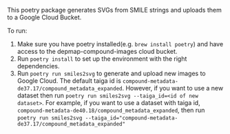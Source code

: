 This poetry package generates SVGs from SMILE strings and uploads them to a Google Cloud Bucket.

To run:

1. Make sure you have poetry installed(e.g. `brew install poetry`) and have access to the depmap-compound-images cloud bucket.
2. Run `poetry install` to set up the environment with the right dependencies.
3. Run `poetry run smiles2svg` to generate and upload new images to Google Cloud. The default taiga id is `compound-metadata-de37.17/compound_metadata_expanded`.
   However, if you want to use a new dataset then run `poetry run smiles2svg --taiga_id=<id of new dataset>`. For example, if you want to use a dataset with taiga id, `compound-metadata-de40.18/compound_metadata_expanded`, then run `poetry run smiles2svg --taiga_id="compound-metadata-de37.17/compound_metadata_expanded"`
